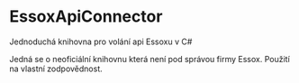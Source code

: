 # EssoxApiConnector
Jednoduchá knihovna pro volání api Essoxu v C#

Jedná se o neoficiální knihovnu která není pod správou firmy Essox.
Použití na vlastní zodpovědnost.
